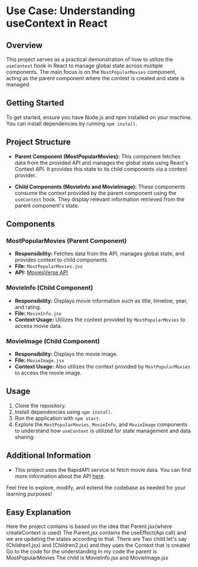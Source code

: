 # Use Case: Understanding useContext in React

## Overview
This project serves as a practical demonstration of how to utilize the `useContext` hook in React to manage global state across multiple components. The main focus is on the `MostPopularMovies` component, acting as the parent component where the context is created and state is managed.

## Getting Started
To get started, ensure you have Node.js and npm installed on your machine. You can install dependencies by running `npm install`.

## Project Structure
- **Parent Component (MostPopularMovies):** This component fetches data from the provided API and manages the global state using React's Context API. It provides this state to its child components via a context provider.
  
- **Child Components (MovieInfo and MovieImage):** These components consume the context provided by the parent component using the `useContext` hook. They display relevant information retrieved from the parent component's state.

## Components
### MostPopularMovies (Parent Component)
- **Responsibility:** Fetches data from the API, manages global state, and provides context to child components.
- **File:** `MostPopularMovies.jsx`
- **API:** [MoviesVerse API](https://rapidapi.com/Murad123/api/moviesverse1/)

### MovieInfo (Child Component)
- **Responsibility:** Displays movie information such as title, timeline, year, and rating.
- **File:** `MovieInfo.jsx`
- **Context Usage:** Utilizes the context provided by `MostPopularMovies` to access movie data.

### MovieImage (Child Component)
- **Responsibility:** Displays the movie image.
- **File:** `MovieImage.jsx`
- **Context Usage:** Also utilizes the context provided by `MostPopularMovies` to access the movie image.

## Usage
1. Clone the repository.
2. Install dependencies using `npm install`.
3. Run the application with `npm start`.
4. Explore the `MostPopularMovies`, `MovieInfo`, and `MovieImage` components to understand how `useContext` is utilized for state management and data sharing.

## Additional Information
- This project uses the RapidAPI service to fetch movie data. You can find more information about the API [here](https://rapidapi.com/Murad123/api/moviesverse1/).

Feel free to explore, modify, and extend the codebase as needed for your learning purposes!
## Easy Explanation
 Here the project contains is based on the idea that Parent.jsx(where createContext is used)
 The Parent,jsx contains the useEffect(Api call) and we are updating the states according to that.
 There are Two child let's say (Children1.jsx) and (Children2.jsx) and they uses the Context that is created
 Go to the code for the understanding
In my code the parent is MostPopularMovies 
The child is MovieInfo.jsx and MovieImage.jsx


